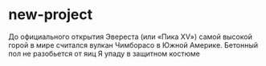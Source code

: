 # new-project
До официального открытия Эвереста (или «Пика XV») самой высокой горой в мире считался вулкан Чимборасо в Южной Америке. 
Бетонный пол не разобьется от яиц
Я упаду в защитном костюме

